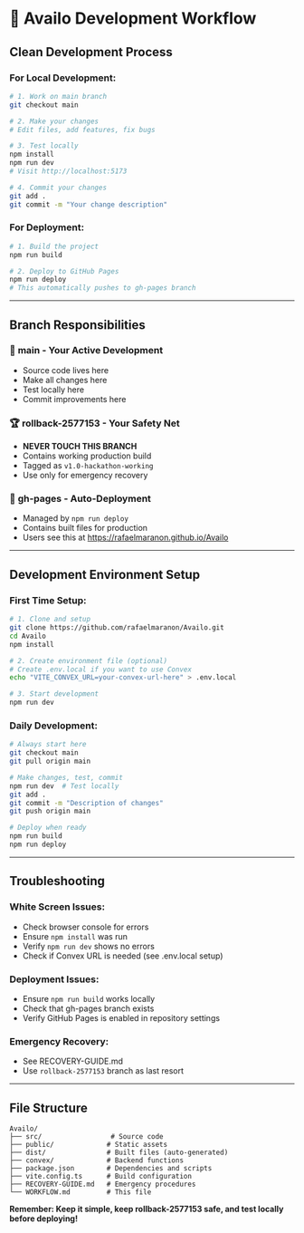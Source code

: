 # 🔄 Availo Development Workflow

## Clean Development Process

### For Local Development:
```bash
# 1. Work on main branch
git checkout main

# 2. Make your changes
# Edit files, add features, fix bugs

# 3. Test locally
npm install
npm run dev
# Visit http://localhost:5173

# 4. Commit your changes
git add .
git commit -m "Your change description"
```

### For Deployment:
```bash
# 1. Build the project
npm run build

# 2. Deploy to GitHub Pages
npm run deploy
# This automatically pushes to gh-pages branch
```

---

## Branch Responsibilities

### 🔧 **main** - Your Active Development
- Source code lives here
- Make all changes here
- Test locally here
- Commit improvements here

### 🏆 **rollback-2577153** - Your Safety Net
- **NEVER TOUCH THIS BRANCH**
- Contains working production build
- Tagged as `v1.0-hackathon-working`
- Use only for emergency recovery

### 🚀 **gh-pages** - Auto-Deployment
- Managed by `npm run deploy`
- Contains built files for production
- Users see this at https://rafaelmaranon.github.io/Availo

---

## Development Environment Setup

### First Time Setup:
```bash
# 1. Clone and setup
git clone https://github.com/rafaelmaranon/Availo.git
cd Availo
npm install

# 2. Create environment file (optional)
# Create .env.local if you want to use Convex
echo "VITE_CONVEX_URL=your-convex-url-here" > .env.local

# 3. Start development
npm run dev
```

### Daily Development:
```bash
# Always start here
git checkout main
git pull origin main

# Make changes, test, commit
npm run dev  # Test locally
git add .
git commit -m "Description of changes"
git push origin main

# Deploy when ready
npm run build
npm run deploy
```

---

## Troubleshooting

### White Screen Issues:
- Check browser console for errors
- Ensure `npm install` was run
- Verify `npm run dev` shows no errors
- Check if Convex URL is needed (see .env.local setup)

### Deployment Issues:
- Ensure `npm run build` works locally
- Check that gh-pages branch exists
- Verify GitHub Pages is enabled in repository settings

### Emergency Recovery:
- See RECOVERY-GUIDE.md
- Use `rollback-2577153` branch as last resort

---

## File Structure
```
Availo/
├── src/                 # Source code
├── public/             # Static assets
├── dist/               # Built files (auto-generated)
├── convex/             # Backend functions
├── package.json        # Dependencies and scripts
├── vite.config.ts      # Build configuration
├── RECOVERY-GUIDE.md   # Emergency procedures
└── WORKFLOW.md         # This file
```

**Remember: Keep it simple, keep rollback-2577153 safe, and test locally before deploying!**
